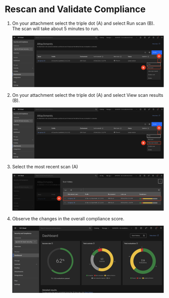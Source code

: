 # Rescan and Validate Compliance 

1. On your attachment select the triple dot (A) and select Run scan (B). The scan will take about 5 minutes to run.

    ![alt text](../images/2.4.1.png)

2. On your attachment select the triple dot (A) and select View scan results (B). 

    ![alt text](../images/2.4.2.png)

3. Select the most recent scan (A)

    ![alt text](../images/2.4.3.png)

4. Observe the changes in the overall compliance score. 

    ![alt text](../images/2.4.4.png)